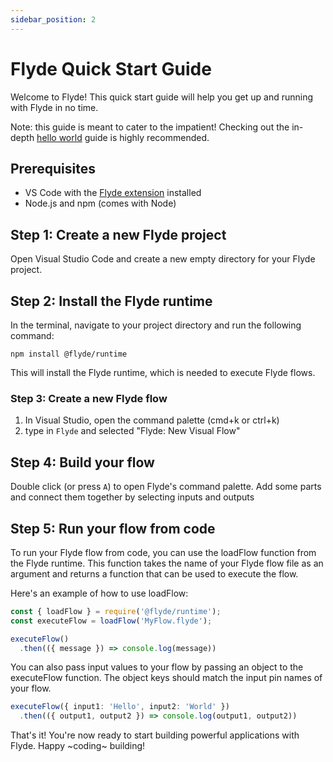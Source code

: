 ```yaml
---
sidebar_position: 2
---
```


# Flyde Quick Start Guide
Welcome to Flyde! This quick start guide will help you get up and running with Flyde in no time.

Note: this guide is meant to cater to the impatient! Checking out the in-depth [hello world](/docs/Tutorials/hello-world-with-flyde) guide is highly recommended.

## Prerequisites
- VS Code with the [Flyde extension](https://marketplace.visualstudio.com/items?itemName=flyde.flyde-vscode) installed 
- Node.js and npm (comes with Node)

## Step 1: Create a new Flyde project
Open Visual Studio Code and create a new empty directory for your Flyde project.

## Step 2: Install the Flyde runtime
In the terminal, navigate to your project directory and run the following command:

`npm install @flyde/runtime`

This will install the Flyde runtime, which is needed to execute Flyde flows.

### Step 3: Create a new Flyde flow
1. In Visual Studio, open the command palette (cmd+k or ctrl+k)
2. type in `Flyde` and selected "Flyde: New Visual Flow"

## Step 4: Build your flow
Double click (or press `A`) to open Flyde's command palette.
Add some parts and connect them together by selecting inputs and outputs


## Step 5: Run your flow from code
To run your Flyde flow from code, you can use the loadFlow function from the Flyde runtime. This function takes the name of your Flyde flow file as an argument and returns a function that can be used to execute the flow.

Here's an example of how to use loadFlow:

```typescript
const { loadFlow } = require('@flyde/runtime');
const executeFlow = loadFlow('MyFlow.flyde');

executeFlow()
  .then(({ message }) => console.log(message))
```
You can also pass input values to your flow by passing an object to the executeFlow function. The object keys should match the input pin names of your flow.

```typescript
executeFlow({ input1: 'Hello', input2: 'World' })
  .then(({ output1, output2 }) => console.log(output1, output2))
```

That's it! You're now ready to start building powerful applications with Flyde. Happy ~coding~ building!
